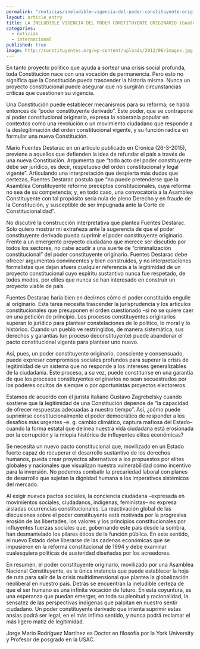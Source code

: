```yaml
---
permalink: "/noticias/ineludible-vigencia-del-poder-constituyente-originario.html"
layout: article_entry
title: LA INELUDIBLE VIGENCIA DEL PODER CONSTITUYENTE ORIGINARIO (Guatemala)
categories: 
  - noticias
  - internacional
published: true
image: http://constituyentes.org/wp-content/uploads/2012/06/images.jpg
---
```


En tanto proyecto político que ayuda a sortear una crisis social profunda, toda Constitución nace con una vocación de permanencia. Pero esto no significa que la Constitución pueda trascender la historia misma. Nunca un proyecto constitucional puede asegurar que no surgirán circunstancias críticas que cuestionen su vigencia.

 
Una Constitución puede establecer mecanismos para su reforma; se habla entonces de “poder constituyente derivado”. Este poder, que se contrapone al poder constitucional originario, expresa la soberanía popular en contextos como una revolución o un movimiento ciudadano que responde a la deslegitimación del orden constitucional vigente, y su función radica en formular una nueva Constitución.
 
Mario Fuentes Destarac en un artículo publicado en Crónica (26-3-2015), previene a aquellos que defienden la idea de refundar el país a través de una nueva Constitución. Argumenta que “todo acto del poder constituyente debe ser jurídico, es decir, respetuoso del orden constitucional y legal vigente”. Articulando una interpretación que despierta más dudas que certezas, Fuentes Destarac postula que “no puede pretenderse que la Asamblea Constituyente reforme preceptos constitucionales, cuya reforma no sea de su competencia; y, en todo caso, una convocatoria a la Asamblea Constituyente con tal propósito sería nula de pleno Derecho y en fraude de la Constitución, y susceptible de ser impugnada ante la Corte de Constitucionalidad”.
 
No discutiré la construcción interpretativa que plantea Fuentes Destarac. Solo quiero mostrar mi extrañeza ante la sugerencia de que el poder constituyente derivado pueda suprimir el poder constituyente originario. Frente a un emergente proyecto ciudadano que merece ser discutido por todos los sectores, no cabe acudir a una suerte de “criminalización constitucional” del poder constituyente originario. Fuentes Destarac debe ofrecer argumentos convincentes y bien construidos, y no interpretaciones formalistas que dejan afuera cualquier referencia a la legitimidad de un proyecto constitucional cuyo espíritu sustantivo nunca fue respetado, de todos modos, por elites que nunca se han interesado en construir un proyecto viable de país.
 
Fuentes Destarac haría bien en decirnos cómo el poder constituido engulle al originario. Esta tarea necesita trascender la jurisprudencia y los artículos constitucionales que presuponen el orden cuestionado –si no se quiere caer en una petición de principio. Los procesos constituyentes originarios superan lo jurídico para plantear constelaciones de lo político, lo moral y lo histórico. Cuando un pueblo ve restringidos, de manera sistemática, sus derechos y garantías (un proceso deconstituyente) puede abandonar el pacto constitucional vigente para plantear uno nuevo.
 
Así, pues, un poder constituyente originario, consciente y consensuado, puede expresar compromisos sociales profundos para superar la crisis de legitimidad de un sistema que no responde a los intereses generalizables de la ciudadanía. Este proceso, a su vez, puede constituirse en una garantía de que los procesos constituyentes originarios no sean secuestrados por los poderes ocultos de siempre o por oportunistas proyectos electoreros.
 
Estamos de acuerdo con el jurista italiano Gustavo Zagrebelsky cuando sostiene que la legitimidad de una Constitución depende de “la capacidad de ofrecer respuestas adecuadas a nuestro tiempo”. Así, ¿cómo puede suprimirse constitucionalmente el poder democrático de responder a los desafíos más urgentes –e. g. cambio climático, captura mafiosa del Estado– cuando la forma estatal que delinea nuestra vida ciudadana está erosionada por la corrupción y la miopía histórica de influyentes elites económicas?
 
Se necesita un nuevo pacto constitucional que, movilizado en un Estado fuerte capaz de recuperar el desarrollo sustantivo de los derechos humanos, pueda crear proyectos alternativos a los propuestos por elites globales y nacionales que visualizan nuestra vulnerabilidad como incentivo para la inversión. No podemos combatir la precariedad laboral con planes de desarrollo que sujetan la dignidad humana a los imperativos sistémicos del mercado.
 
Al exigir nuevos pactos sociales, la conciencia ciudadana –expresada en movimientos sociales, ciudadanos, indígenas, feministas– no expresa aisladas ocurrencias constitucionales. La reactivación global de las discusiones sobre el poder constituyente está motivada por la progresiva erosión de las libertades, los valores y los principios constitucionales por influyentes fuerzas sociales que, gobernando este país desde la sombra, han desmantelado los pilares éticos de la función pública. En este sentido, el nuevo Estado debe liberarse de las cadenas económicas que se impusieron en la reforma constitucional de 1994 y debe examinar cualesquiera políticas de austeridad diseñadas por los acreedores.
 
En resumen, el poder constituyente originario, movilizado por una Asamblea Nacional Constituyente, es la única instancia que puede establecer la hoja de ruta para salir de la crisis multidimensional que plantea la globalización neoliberal en nuestro país. Detrás se encuentran la ineludible certeza de que el ser humano es una infinita vocación de futuro. En esta coyuntura, es una esperanza que puedan emerger, en toda su plenitud y racionalidad, la sensatez de las perspectivas indígenas que palpitan en nuestro sentir ciudadano. Un poder constituyente derivado que intenta suprimir estas ansias podrá ser legal, en el más ínfimo sentido, y nunca podrá reclamar el más ligero matiz de legitimidad.
 
Jorge Mario Rodríguez Martínez es Doctor en filosofía por la York University y Profesor de posgrado en la USAC.
